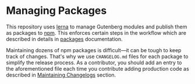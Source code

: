 # Managing Packages

This repository uses [lerna] to manage Gutenberg modules and publish them as packages to [npm]. This enforces certain steps in the workflow which are described in details in [packages](https://github.com/WordPress/gutenberg/blob/HEAD/packages/README.md) documentation.

Maintaining dozens of npm packages is difficult—it can be tough to keep track of changes. That's why we use `CHANGELOG.md` files for each package to simplify the release process. As a contributor, you should add an entry to the aforementioned file each time you contribute adding production code as described in [Maintaining Changelogs](https://github.com/WordPress/gutenberg/blob/HEAD/packages/README.md#maintaining-changelogs) section.

[lerna]: https://lerna.js.org
[npm]: https://www.npmjs.com/
